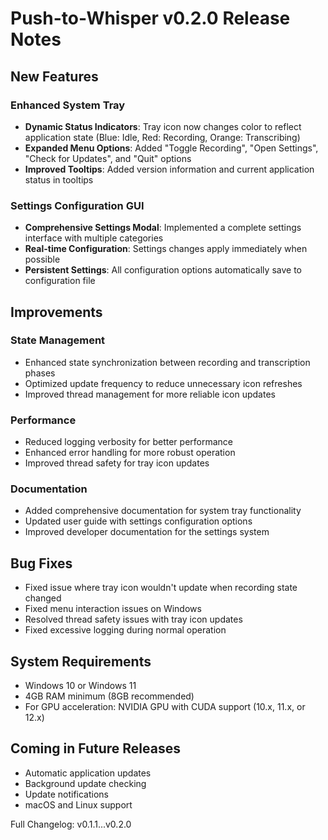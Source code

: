 # Push-to-Whisper v0.2.0 Release Notes

## New Features

### Enhanced System Tray
- **Dynamic Status Indicators**: Tray icon now changes color to reflect application state (Blue: Idle, Red: Recording, Orange: Transcribing)
- **Expanded Menu Options**: Added "Toggle Recording", "Open Settings", "Check for Updates", and "Quit" options
- **Improved Tooltips**: Added version information and current application status in tooltips

### Settings Configuration GUI
- **Comprehensive Settings Modal**: Implemented a complete settings interface with multiple categories
- **Real-time Configuration**: Settings changes apply immediately when possible
- **Persistent Settings**: All configuration options automatically save to configuration file

## Improvements

### State Management
- Enhanced state synchronization between recording and transcription phases
- Optimized update frequency to reduce unnecessary icon refreshes
- Improved thread management for more reliable icon updates

### Performance
- Reduced logging verbosity for better performance
- Enhanced error handling for more robust operation
- Improved thread safety for tray icon updates

### Documentation
- Added comprehensive documentation for system tray functionality
- Updated user guide with settings configuration options
- Improved developer documentation for the settings system

## Bug Fixes
- Fixed issue where tray icon wouldn't update when recording state changed
- Fixed menu interaction issues on Windows
- Resolved thread safety issues with tray icon updates
- Fixed excessive logging during normal operation

## System Requirements
- Windows 10 or Windows 11
- 4GB RAM minimum (8GB recommended)
- For GPU acceleration: NVIDIA GPU with CUDA support (10.x, 11.x, or 12.x)

## Coming in Future Releases
- Automatic application updates
- Background update checking
- Update notifications
- macOS and Linux support

Full Changelog: v0.1.1...v0.2.0 